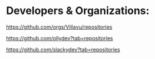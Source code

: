 # Developers & Organizations:
https://github.com/orgs/Villavu/repositories

https://github.com/ollydev?tab=repositories

https://github.com/slackydev?tab=repositories
